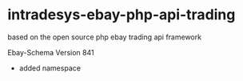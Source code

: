 intradesys-ebay-php-api-trading
===============================

based on the open source php ebay trading api framework 

Ebay-Schema Version 841

- added namespace
